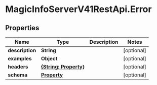 # MagicInfoServerV41RestApi.Error

## Properties
Name | Type | Description | Notes
------------ | ------------- | ------------- | -------------
**description** | **String** |  | [optional] 
**examples** | **Object** |  | [optional] 
**headers** | [**{String: Property}**](Property.md) |  | [optional] 
**schema** | [**Property**](Property.md) |  | [optional] 


